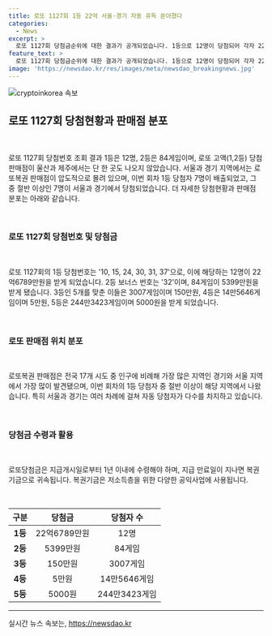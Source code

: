 ```yaml
---
title: 로또 1127회 1등 22억 서울·경기 자동 유독 쏟아졌다
categories:
  - News
excerpt: >
  로또 1127회 당첨금순위에 대한 결과가 공개되었습니다. 1등으로 12명이 당첨되어 각자 22억6789만원을 수령하게 되었고, 2등은 5399만원씩 84게임이 당첨되었습니다. 이번 회차에서는 울산과 제주에서는 고액 당첨 판매점이 하나도 나오지 않았는데, 대부분의 당첨자가 서울과 경기 지역에서 나왔습니다. 자동으로 당첨된 10명 중 7명이 이 지역에서 나왔죠. 이로 인해 관심이 집중되고 있는데, 동행복권이 추첨한 결과에 따르면 이번 당첨번호는 10, 15, 24, 30, 31, 37이며, 2등 보너스 번호는 32입니다. 3등부터 5등까지의 당첨자 수와 상금에 대한 내용도 확인할 수 있답니다. 같은 회차에서 자동으로 구매한 당첨자들이 많은 지역에서 당첨이 나왔다는 점이 흥미로운 소식입니다.
feature_text: >
  로또 1127회 당첨금순위에 대한 결과가 공개되었습니다. 1등으로 12명이 당첨되어 각자 22억6789만원을 수령하게 되었고, 2등은 5399만원씩 84게임이 당첨되었습니다. 이번 회차에서는 울산과 제주에서는 고액 당첨 판매점이 하나도 나오지 않았는데, 대부분의 당첨자가 서울과 경기 지역에서 나왔습니다. 자동으로 당첨된 10명 중 7명이 이 지역에서 나왔죠. 이로 인해 관심이 집중되고 있는데, 동행복권이 추첨한 결과에 따르면 이번 당첨번호는 10, 15, 24, 30, 31, 37이며, 2등 보너스 번호는 32입니다. 3등부터 5등까지의 당첨자 수와 상금에 대한 내용도 확인할 수 있답니다. 같은 회차에서 자동으로 구매한 당첨자들이 많은 지역에서 당첨이 나왔다는 점이 흥미로운 소식입니다.
image: 'https://newsdao.kr/res/images/meta/newsdao_breakingnews.jpg'
---
```


<p><img src="https://newsdao.kr/res/images/meta/newsdao_breakingnews.jpg" alt="cryptoinkorea 속보" /></p>

<h2 data-ke-size="size26">로또 1127회 당첨현황과 판매점 분포</h2>

<p data-ke-size="size16">&nbsp;</p>

<p>로또 1127회 당첨번호 조회 결과 1등은 12명, 2등은 84게임이며, 로또 고액(1,2등) 당첨 판매점이 울산과 제주에서는 단 한 곳도 나오지 않았습니다. 서울과 경기 지역에서는 로또복권 판매점이 압도적으로 몰려 있으며, 이번 회차 1등 당첨자 7명이 배출되었고, 그 중 절반 이상인 7명이 서울과 경기에서 당첨되었습니다. 더 자세한 당첨현황과 판매점 분포는 아래와 같습니다. </p>

<p data-ke-size="size16">&nbsp;</p>

<h3>로또 1127회 당첨번호 및 당첨금</h3>

<p data-ke-size="size16">&nbsp;</p>

<p>로또 1127회의 1등 당첨번호는 '10, 15, 24, 30, 31, 37'으로, 이에 해당하는 12명이 22억6789만원을 받게 되었습니다. 2등 보너스 번호는 '32'이며, 84게임이 5399만원을 받게 됐습니다. 3등인 5개를 맞춘 이들은 3007게임이며 150만원, 4등은 14만5646게임이며 5만원, 5등은 244만3423게임이며 5000원을 받게 되었습니다.</p>

<p data-ke-size="size16">&nbsp;</p>

<h3>로또 판매점 위치 분포</h3>

<p data-ke-size="size16">&nbsp;</p>

<p>로또복권 판매점은 전국 17개 시도 중 인구에 비례해 가장 많은 지역인 경기와 서울 지역에서 가장 많이 발견됐으며, 이번 회차의 1등 당첨자 중 절반 이상이 해당 지역에서 나왔습니다. 특히 서울과 경기는 여러 차례에 걸쳐 자동 당첨자가 다수를 차지하고 있습니다. </p>

<p data-ke-size="size16">&nbsp;</p>

<h3>당첨금 수령과 활용</h3>

<p data-ke-size="size16">&nbsp;</p>

<p>로또당첨금은 지급개시일로부터 1년 이내에 수령해야 하며, 지급 만료일이 지나면 복권기금으로 귀속됩니다. 복권기금은 저소득층을 위한 다양한 공익사업에 사용됩니다. </p>

<p data-ke-size="size16">&nbsp;</p>

<table>
<thead>
<tr>
<th style="text-align: center;">구분</th>
<th style="text-align: center;">당첨금</th>
<th style="text-align: center;">당첨자 수</th>
</tr>
</thead>
<tbody>
<tr>
<td style="text-align: center;"><b>1등</b></td>
<td style="text-align: center;">22억6789만원</td>
<td style="text-align: center;">12명</td>
</tr>
<tr>
<td style="text-align: center;"><b>2등</b></td>
<td style="text-align: center;">5399만원</td>
<td style="text-align: center;">84게임</td>
</tr>
<tr>
<td style="text-align: center;"><b>3등</b></td>
<td style="text-align: center;">150만원</td>
<td style="text-align: center;">3007게임</td>
</tr>
<tr>
<td style="text-align: center;"><b>4등</b></td>
<td style="text-align: center;">5만원</td>
<td style="text-align: center;">14만5646게임</td>
</tr>
<tr>
<td style="text-align: center;"><b>5등</b></td>
<td style="text-align: center;">5000원</td>
<td style="text-align: center;">244만3423게임</td>
</tr>
</tbody>
</table>

<hr>
실시간 뉴스 속보는, <a href="https://newsdao.kr" rel="dofollow">https://newsdao.kr</a>


